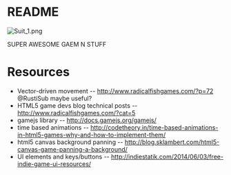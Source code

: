 # README #

![Suit_1.png](https://bitbucket.org/repo/M5xe8y/images/3761440461-Suit_1.png)

SUPER AWESOME GAEM N STUFF

# Resources #
 - Vector-driven movement -- http://www.radicalfishgames.com/?p=72 @RustiSub maybe useful?
 - HTML5 game devs blog technical posts -- http://www.radicalfishgames.com/?cat=5
 - gamejs library -- http://docs.gamejs.org/gamejs/
 - time based animations -- http://codetheory.in/time-based-animations-in-html5-games-why-and-how-to-implement-them/
 - html5 canvas background panning -- http://blog.sklambert.com/html5-canvas-game-panning-a-background/
 - UI elements and keys/buttons -- http://indiestatik.com/2014/06/03/free-indie-game-ui-resources/


